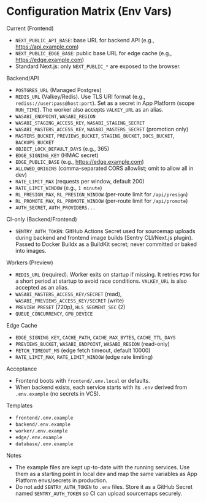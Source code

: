 # Configuration Matrix (Env Vars)

Current (Frontend)
- `NEXT_PUBLIC_API_BASE`: base URL for backend API (e.g., https://api.example.com)
- `NEXT_PUBLIC_EDGE_BASE`: public base URL for edge cache (e.g., https://edge.example.com)
- Standard Next.js: only `NEXT_PUBLIC_*` are exposed to the browser.

Backend/API
- `POSTGRES_URL` (Managed Postgres)
- `REDIS_URL` (Valkey/Redis). Use TLS URI format (e.g., `rediss://user:pass@host:port`). Set as a secret in App Platform (scope `RUN_TIME`). The worker also accepts `VALKEY_URL` as an alias.
- `WASABI_ENDPOINT`, `WASABI_REGION`
- `WASABI_STAGING_ACCESS_KEY`, `WASABI_STAGING_SECRET`
- `WASABI_MASTERS_ACCESS_KEY`, `WASABI_MASTERS_SECRET` (promotion only)
- `MASTERS_BUCKET`, `PREVIEWS_BUCKET`, `STAGING_BUCKET`, `DOCS_BUCKET`, `BACKUPS_BUCKET`
- `OBJECT_LOCK_DEFAULT_DAYS` (e.g., 365)
- `EDGE_SIGNING_KEY` (HMAC secret)
- `EDGE_PUBLIC_BASE` (e.g., https://edge.example.com)
- `ALLOWED_ORIGINS` (comma-separated CORS allowlist; omit to allow all in dev)
- `RATE_LIMIT_MAX` (requests per window, default 200)
- `RATE_LIMIT_WINDOW` (e.g., `1 minute`)
- `RL_PRESIGN_MAX`, `RL_PRESIGN_WINDOW` (per-route limit for `/api/presign`)
- `RL_PROMOTE_MAX`, `RL_PROMOTE_WINDOW` (per-route limit for `/api/promote`)
- `AUTH_SECRET`, `AUTH_PROVIDERS...`

CI-only (Backend/Frontend)
- `SENTRY_AUTH_TOKEN`: GitHub Actions Secret used for sourcemap uploads during backend and frontend image builds (Sentry CLI/Next.js plugin). Passed to Docker Buildx as a BuildKit secret; never committed or baked into images.

Workers (Preview)
- `REDIS_URL` (required). Worker exits on startup if missing. It retries `PING` for a short period at startup to avoid race conditions. `VALKEY_URL` is also accepted as an alias.
- `WASABI_MASTERS_ACCESS_KEY/SECRET` (read), `WASABI_PREVIEWS_ACCESS_KEY/SECRET` (write)
- `PREVIEW_PRESET` (720p), `HLS_SEGMENT_SEC` (2)
- `QUEUE_CONCURRENCY`, `GPU_DEVICE`

Edge Cache
- `EDGE_SIGNING_KEY`, `CACHE_PATH`, `CACHE_MAX_BYTES`, `CACHE_TTL_DAYS`
- `PREVIEWS_BUCKET`, `WASABI_ENDPOINT`, `WASABI_REGION` (read-only)
- `FETCH_TIMEOUT_MS` (edge fetch timeout, default 10000)
- `RATE_LIMIT_MAX`, `RATE_LIMIT_WINDOW` (edge rate limiting)

Acceptance
- Frontend boots with `frontend/.env.local` or defaults.
- When backend exists, each service starts with its `.env` derived from `.env.example` (no secrets in VCS).

Templates
- `frontend/.env.example`
- `backend/.env.example`
- `worker/.env.example`
- `edge/.env.example`
- `database/.env.example`

Notes
- The example files are kept up-to-date with the running services. Use them as a starting point in local dev and map the same variables as App Platform envs/secrets in production.
 - Do not add `SENTRY_AUTH_TOKEN` to `.env` files. Store it as a GitHub Secret named `SENTRY_AUTH_TOKEN` so CI can upload sourcemaps securely.
